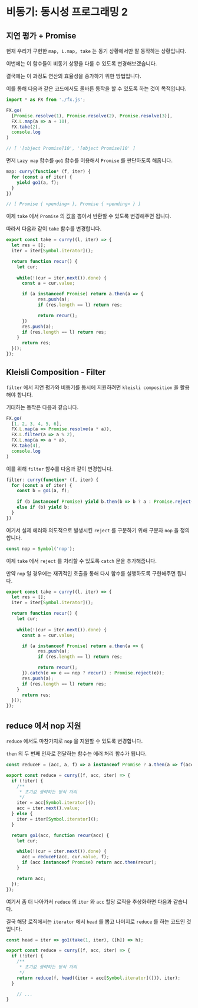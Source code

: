 # 비동기: 동시성 프로그래밍 2

## 지연 평가 + Promise

현재 우리가 구현한 `map, L.map, take` 는 동기 상황에서만 잘 동작하는 상황입니다.

이번에는 이 함수들이 비동기 상황을 다룰 수 있도록 변경해보겠습니다.

결국에는 이 과정도 연산의 효율성을 증가하기 위한 방법입니다.

이를 통해 다음과 같은 코드에서도 올바른 동작을 할 수 있도록 하는 것이 목적입니다.

```jsx
import * as FX from './fx.js';

FX.go(
  [Promise.resolve(1), Promise.resolve(2), Promise.resolve(3)],
  FX.L.map(a => a + 10),
  FX.take(2),
  console.log
)

// [ '[object Promise]10', '[object Promise]10' ]
```

먼저 `Lazy map` 함수를 `go1` 함수를 이용해서 `Promise` 를 판단하도록 해줍니다.

```jsx
map: curry(function* (f, iter) {
  for (const a of iter) {
    yield go1(a, f);
  }
})

// [ Promise { <pending> }, Promise { <pending> } ]
```

이제 `take` 에서 `Promise` 의 값을 뽑아서 반환할 수 있도록 변경해주면 됩니다.

따라서 다음과 같이 `take` 함수를 변경합니다.

```jsx
export const take = curry((l, iter) => {
  let res = [];
  iter = iter[Symbol.iterator]();

  return function recur() {
    let cur;
    
    while(!(cur = iter.next()).done) {
      const a = cur.value;

      if (a instanceof Promise) return a.then(a => {
            res.push(a);
            if (res.length == l) return res;

            return recur();
      })
      res.push(a);
      if (res.length == l) return res;
    }
      return res;
  }();
});
```

## Kleisli Composition - Filter

`filter` 에서 지연 평가와 비동기를 동시에 지원하려면 `kleisli composition` 을 활용해야 합니다.

기대하는 동작은 다음과 같습니다.

```jsx
FX.go(
  [1, 2, 3, 4, 5, 6],
  FX.L.map(a => Promise.resolve(a * a)),
  FX.L.filter(a => a % 2),
  FX.L.map(a => a * a),
  FX.take(4),
  console.log
)
```

이를 위해 `filter` 함수를 다음과 같이 변경합니다.

```jsx
filter: curry(function* (f, iter) {
  for (const a of iter) {
    const b = go1(a, f);
    
    if (b instanceof Promise) yield b.then(b => b ? a : Promise.reject(nop))
    else if (b) yield b;
  }
})
```

여기서 실제 에러와 의도적으로 발생시킨 `reject` 를 구분하기 위해 구분자 `nop` 을 정의합니다.

```jsx
const nop = Symbol('nop');
```

이제 `take` 에서 `reject` 를 처리할 수 있도록 `catch` 문을 추가해줍니다.

만약 `nop` 일 경우에는 재귀적인 호출을 통해 다시 함수를 실행하도록 구현해주면 됩니다.

```jsx
export const take = curry((l, iter) => {
  let res = [];
  iter = iter[Symbol.iterator]();

  return function recur() {
    let cur;
    
    while(!(cur = iter.next()).done) {
      const a = cur.value;

      if (a instanceof Promise) return a.then(a => {
            res.push(a);
            if (res.length == l) return res;

            return recur();
      }).catch(e => e == nop ? recur() : Promise.reject(e));
      res.push(a);
      if (res.length == l) return res;
    }
      return res;
  }();
});
```

## reduce 에서 nop 지원

`reduce` 에서도 마찬가지로 `nop` 을 지원할 수 있도록 변경합니다.

`then` 의 두 번째 인자로 전달하는 함수는 에러 처리 함수가 됩니다.

```jsx
const reduceF = (acc, a, f) => a instanceof Promise ? a.then(a => f(acc, a), e => e == nop ? acc : Promise.reject(e)) : f(acc, a);

export const reduce = curry((f, acc, iter) => {
  if (!iter) {
    /**
     * 초기값 생략하는 방식 처리
     */
    iter = acc[Symbol.iterator]();
    acc = iter.next().value;
  } else {
    iter = iter[Symbol.iterator]();
  }

  return go1(acc, function recur(acc) {
    let cur;

    while(!(cur = iter.next()).done) {
      acc = reduceF(acc, cur.value, f);
      if (acc instanceof Promise) return acc.then(recur);
    }

    return acc;
  });
});
```

여기서 좀 더 나아가서 `reduce` 의 `iter` 와 `acc` 할당 로직을 추상화하면 다음과 같습니다.

결국 해당 로직에서는 `iterator` 에서 `head` 를 뽑고 나머지로 `reduce` 를 하는 코드인 것입니다.

```jsx
const head = iter => go1(take(1, iter), ([h]) => h);

export const reduce = curry((f, acc, iter) => {
  if (!iter) {
    /**
     * 초기값 생략하는 방식 처리
     */
    return reduce(f, head((iter = acc[Symbol.iterator]())), iter);
  }

	// ...
}
```
